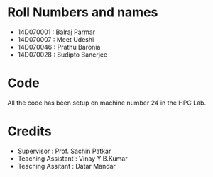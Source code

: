 
# Roll Numbers and names

- 14D070001 : Balraj Parmar
- 14D070007 : Meet Udeshi
- 14D070046 : Prathu Baronia
- 14D070028 : Sudipto Banerjee

# Code

All the code has been setup on machine number 24 in the HPC Lab.

# Credits

- Supervisor : Prof. Sachin Patkar
- Teaching Assistant : Vinay Y.B.Kumar
- Teaching Assitant : Datar Mandar
